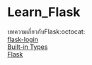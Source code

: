 # Learn_Flask
บทความเกี่ยวกับFlask:octocat:<br>
[flask-login](https://stackpython.medium.com/flask-login-logout-%E0%B8%81%E0%B8%B2%E0%B8%A3%E0%B8%AA%E0%B8%A3%E0%B9%89%E0%B8%B2%E0%B8%87%E0%B8%A3%E0%B8%B0%E0%B8%9A%E0%B8%9A%E0%B8%A2%E0%B8%B7%E0%B8%99%E0%B8%A2%E0%B8%B1%E0%B8%99%E0%B8%95%E0%B8%B1%E0%B8%A7%E0%B8%95%E0%B8%99-authentication-systems-%E0%B9%82%E0%B8%94%E0%B8%A2%E0%B9%83%E0%B8%8A%E0%B9%89-flask-python-micro-web-8b4948c84c67)<br>
[Built-in Types](https://docs.python.org/3.9/library/stdtypes.html#list)<br>
[Flask](https://pythonbasics.org/flask-login/)<br>
[]()<br>
[]()<br>
[]()<br>
[]()<br>
